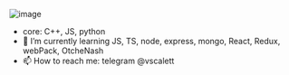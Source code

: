 ![image](https://www.codewars.com/users/rsschool_e9ffd7b026ef2d27/badges/large)
- core: C++, JS, python
- 🌱 I’m currently learning JS, TS, node, express, mongo, React, Redux, webPack, OtcheNash
- 📫 How to reach me: telegram @vscalett
